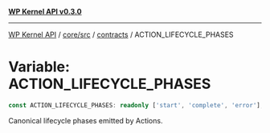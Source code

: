 [**WP Kernel API v0.3.0**](../../../../../README.md)

---

[WP Kernel API](../../../../../README.md) / [core/src](../../../README.md) / [contracts](../README.md) / ACTION_LIFECYCLE_PHASES

# Variable: ACTION_LIFECYCLE_PHASES

```ts
const ACTION_LIFECYCLE_PHASES: readonly ['start', 'complete', 'error'];
```

Canonical lifecycle phases emitted by Actions.
